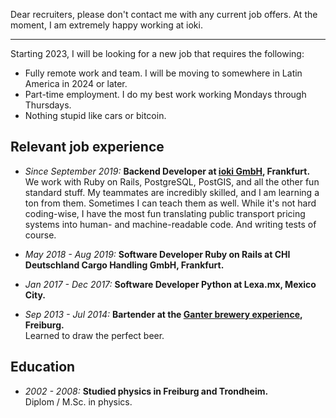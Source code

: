 <!-- 
.. title: Resume
.. slug: resume
.. date: 2021-09-04
.. type: text
-->

Dear recruiters, please don't contact me with any current job offers. At the
moment, I am extremely happy working at ioki.

***

Starting 2023, I will be looking for a new job that requires the following:

- Fully remote work and team. I will be moving to somewhere in Latin America in 2024 or later.
- Part-time employment. I do my best work working Mondays through Thursdays.
- Nothing stupid like cars or bitcoin.


## Relevant job experience

- *Since September 2019:* **Backend Developer at [ioki GmbH](https://ioki.com/), Frankfurt.**  
  We work with Ruby on Rails, PostgreSQL, PostGIS, and all the other fun standard stuff. My teammates are incredibly
  skilled, and I am learning a ton from them. Sometimes I can teach them as well. While it's not hard coding-wise, I
  have the most fun translating public transport pricing systems into human- and machine-readable code. And writing
  tests of course.

- *May 2018 - Aug 2019:* **Software Developer Ruby on Rails at CHI Deutschland Cargo Handling GmbH, Frankfurt.**  

- *Jan 2017 - Dec 2017:* **Software Developer Python at Lexa.mx, Mexico City.**  

- *Sep 2013 - Jul 2014:* **Bartender at the [Ganter brewery experience](https://www.ganter-brauerlebnis.de/), Freiburg.**  
  Learned to draw the perfect beer.

## Education

- *2002 - 2008:* **Studied physics in Freiburg and Trondheim.**  
  Diplom / M.Sc. in physics.
